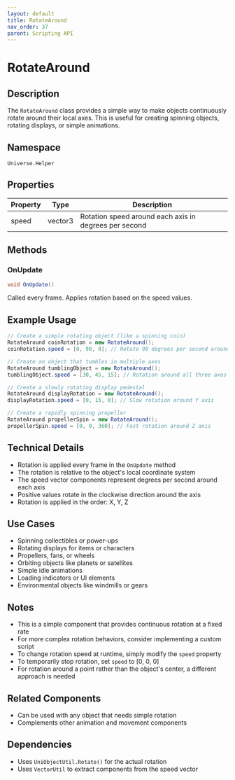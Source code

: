```yaml
---
layout: default
title: RotateAround
nav_order: 37
parent: Scripting API
---
```

# RotateAround

## Description
The `RotateAround` class provides a simple way to make objects continuously rotate around their local axes. This is useful for creating spinning objects, rotating displays, or simple animations.

## Namespace
`Universe.Helper`

## Properties

| Property | Type    | Description                                           |
|----------|---------|-------------------------------------------------------|
| speed    | vector3 | Rotation speed around each axis in degrees per second |

## Methods

### OnUpdate
```csharp
void OnUpdate()
```
Called every frame. Applies rotation based on the speed values.

## Example Usage
```csharp
// Create a simple rotating object (like a spinning coin)
RotateAround coinRotation = new RotateAround();
coinRotation.speed = [0, 90, 0]; // Rotate 90 degrees per second around Y axis

// Create an object that tumbles in multiple axes
RotateAround tumblingObject = new RotateAround();
tumblingObject.speed = [30, 45, 15]; // Rotation around all three axes

// Create a slowly rotating display pedestal
RotateAround displayRotation = new RotateAround();
displayRotation.speed = [0, 15, 0]; // Slow rotation around Y axis

// Create a rapidly spinning propeller
RotateAround propellerSpin = new RotateAround();
propellerSpin.speed = [0, 0, 360]; // Fast rotation around Z axis
```

## Technical Details
- Rotation is applied every frame in the `OnUpdate` method
- The rotation is relative to the object's local coordinate system
- The speed vector components represent degrees per second around each axis
- Positive values rotate in the clockwise direction around the axis
- Rotation is applied in the order: X, Y, Z

## Use Cases
- Spinning collectibles or power-ups
- Rotating displays for items or characters
- Propellers, fans, or wheels
- Orbiting objects like planets or satellites
- Simple idle animations
- Loading indicators or UI elements
- Environmental objects like windmills or gears

## Notes
- This is a simple component that provides continuous rotation at a fixed rate
- For more complex rotation behaviors, consider implementing a custom script
- To change rotation speed at runtime, simply modify the `speed` property
- To temporarily stop rotation, set `speed` to [0, 0, 0]
- For rotation around a point rather than the object's center, a different approach is needed

## Related Components
- Can be used with any object that needs simple rotation
- Complements other animation and movement components

## Dependencies
- Uses `UniObjectUtil.Rotate()` for the actual rotation
- Uses `VectorUtil` to extract components from the speed vector
